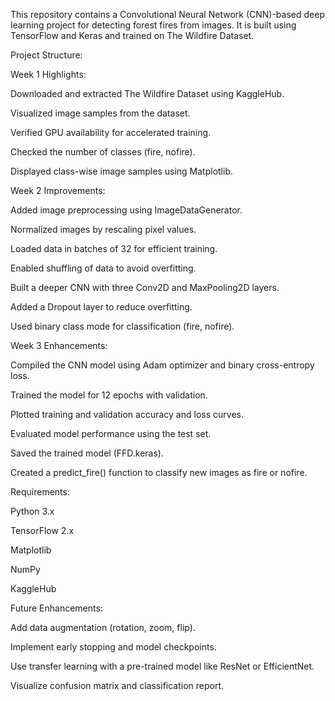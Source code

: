 This repository contains a Convolutional Neural Network (CNN)-based deep learning project for detecting forest fires from images. It is built using TensorFlow and Keras and trained on The Wildfire Dataset.

Project Structure:

Week 1 Highlights:

Downloaded and extracted The Wildfire Dataset using KaggleHub.

Visualized image samples from the dataset.

Verified GPU availability for accelerated training.

Checked the number of classes (fire, nofire).

Displayed class-wise image samples using Matplotlib.

Week 2 Improvements:

Added image preprocessing using ImageDataGenerator.

Normalized images by rescaling pixel values.

Loaded data in batches of 32 for efficient training.

Enabled shuffling of data to avoid overfitting.

Built a deeper CNN with three Conv2D and MaxPooling2D layers.

Added a Dropout layer to reduce overfitting.

Used binary class mode for classification (fire, nofire).

Week 3 Enhancements:

Compiled the CNN model using Adam optimizer and binary cross-entropy loss.

Trained the model for 12 epochs with validation.

Plotted training and validation accuracy and loss curves.

Evaluated model performance using the test set.

Saved the trained model (FFD.keras).

Created a predict_fire() function to classify new images as fire or nofire.

Requirements:

Python 3.x

TensorFlow 2.x

Matplotlib

NumPy

KaggleHub

Future Enhancements:

Add data augmentation (rotation, zoom, flip).

Implement early stopping and model checkpoints.

Use transfer learning with a pre-trained model like ResNet or EfficientNet.

Visualize confusion matrix and classification report.

